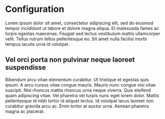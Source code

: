 # Configuration

Lorem ipsum dolor sit amet, consectetur adipiscing elit, sed do eiusmod tempor incididunt ut labore et dolore magna aliqua. Et malesuada fames ac turpis egestas maecenas. Feugiat sed lectus vestibulum mattis ullamcorper velit. Tellus rutrum tellus pellentesque eu. Sit amet nulla facilisi morbi tempus iaculis urna id volutpat.

## Vel orci porta non pulvinar neque laoreet suspendisse

Bibendum arcu vitae elementum curabitur. Ut tristique et egestas quis ipsum. A arcu cursus vitae congue mauris. Mauris nunc congue nisi vitae suscipit. Nisl rhoncus mattis rhoncus urna neque viverra. Quis eleifend quam adipiscing vitae. Vel pharetra vel turpis nunc eget lorem dolor. Mattis pellentesque id nibh tortor id aliquet lectus. Id volutpat lacus laoreet non curabitur gravida arcu ac. Enim tortor at auctor urna. Aenean pharetra magna ac placerat.